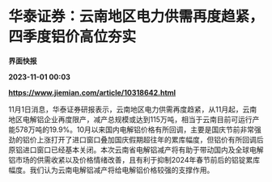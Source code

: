 # 华泰证券：云南地区电力供需再度趋紧，四季度铝价高位夯实
**界面快报**

**2023-11-01 00:03**

**https://www.jiemian.com/article/10318642.html**

11月1日消息，华泰证券研报表示，云南地区电力供需再度趋紧，从11月起，云南地区电解铝企业再度限产，减产总规模或达到115万吨，相当于云南目前可运行产能578万吨的19.9%。10月以来国内电解铝价格有所回调，主要是国庆节前非常强劲的铝价上涨打开了进口窗口叠加国庆假期超往年的累库幅度，但铝价有所回调后原铝进口窗口已经基本关闭。本次云南省电解铝减产将有助于带动国内及全球电解铝市场的供需收紧以及价格情绪改善，且有利于抑制2024年春节前后的铝锭累库幅度。我们认为云南电解铝减产将给电解铝价格较强的支撑作用。